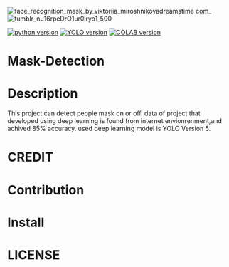![face_recognition_mask_by_viktoriia_miroshnikovadreamstime com_](https://user-images.githubusercontent.com/62469567/134882192-84d2a479-0dca-42df-bef4-b37fcd9b3e2d.jpg)
![tumblr_nu16rpeDrO1ur0lryo1_500](https://user-images.githubusercontent.com/62469567/134882427-bc2f0aef-0d37-430c-8153-cf122573db2e.png)

[![python version](https://img.shields.io/badge/Python-3.7.0-blue)](https://docs.python.org/3/)  [![YOLO version](https://img.shields.io/badge/YOLO-V5-brightgreen)](https://github.com/ultralytics/yolov5)   [![COLAB version](https://img.shields.io/badge/COLAB-new-orange)](https://colab.research.google.com/drive/1n9pLI9UTBad8xH2KwSjLNCUjQi7o7os1) 
# Mask-Detection

# Description
This project can detect people mask on or off. data of  project that developed using deep learning is found from internet envionrenment,and achived 85% accuracy.
used deep learning model is YOLO Version 5.

# CREDIT

# Contribution

# Install

# LICENSE
